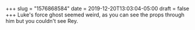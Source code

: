 +++
slug = "1576868584"
date = 2019-12-20T13:03:04-05:00
draft = false
+++
Luke's force ghost seemed weird, as you can see the props through him but you couldn't see Rey.